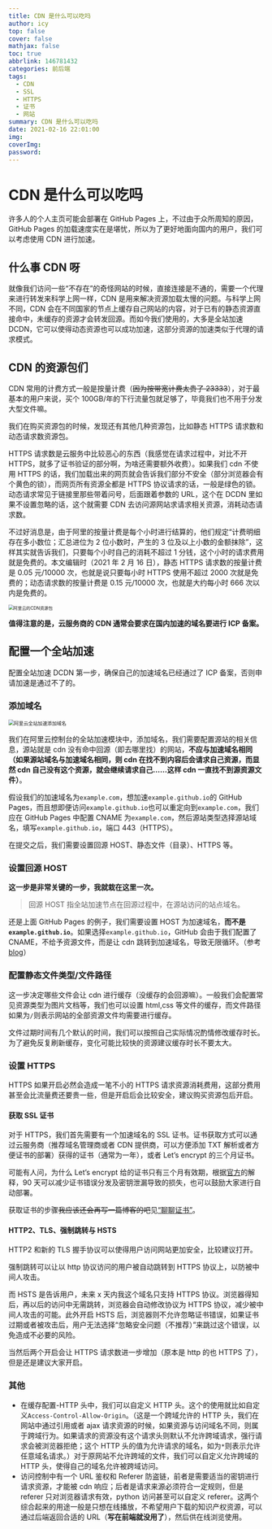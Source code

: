```yaml
---
title: CDN 是什么可以吃吗
author: icy
top: false
cover: false
mathjax: false
toc: true
abbrlink: 146781432
categories: 前后端
tags:
  - CDN
  - SSL
  - HTTPS
  - 证书
  - 网站
summary: CDN 是什么可以吃吗
date: 2021-02-16 22:01:00
img:
coverImg:
password:
---
```


# CDN 是什么可以吃吗

许多人的个人主页可能会部署在 GitHub Pages 上，不过由于众所周知的原因，GitHub Pages 的加载速度实在是堪忧，所以为了更好地面向国内的用户，我们可以考虑使用 CDN 进行加速。

## 什么事 CDN 呀

就像我们访问一些“不存在”的奇怪网站的时候，直接连接是不通的，需要一个代理来进行转发来科学上网一样，CDN 是用来解决资源加载太慢的问题。与科学上网不同，CDN 会在不同国家的节点上缓存自己网站的内容，对于已有的静态资源直接命中，未缓存的资源才会转发回源。而如今我们使用的，大多是全站加速 DCDN，它可以使得动态资源也可以成功加速，这部分资源的加速类似于代理的请求模式。

## CDN 的资源包们

CDN 常用的计费方式一般是按量计费（~~因为按带宽计费太贵了 23333~~），对于最基本的用户来说，买个 100GB/年的下行流量包就足够了，毕竟我们也不用于分发大型文件嘛。


我们在购买资源包的时候，发现还有其他几种资源包，比如静态 HTTPS 请求数和动态请求数资源包。

HTTPS 请求数是云服务中比较恶心的东西（我感觉在请求过程中，对比不开 HTTPS，就多了证书验证的部分啊，为啥还需要额外收费）。如果我们 cdn 不使用 HTTPS 的话，我们加载出来的网页就会告诉我们部分不安全（部分浏览器会有个黄色的锁），而网页所有资源全都是 HTTPS 协议请求的话，一般是绿色的锁。动态请求常见于链接里那些带着问号，后面跟着参数的 URL，这个在 DCDN 里如果不设置忽略的话，这个就需要 CDN 去访问源网站求请求相关资源，消耗动态请求数。

不过好消息是，由于阿里的按量计费是每个小时进行结算的，他们规定“计费明细存在多小数位；汇总进位为 2 位小数时，产生的 3 位及以上小数的金额抹除”，这样其实就告诉我们，只要每个小时自己的消耗不超过 1 分钱，这个小时的请求费用就是免费的。本文编辑时（2021 年 2 月 16 日），静态 HTTPS 请求数的按量计费是 0.05 元/10000 次，也就是说只要每小时 HTTPS 使用不超过 2000 次就是免费的；动态请求数的按量计费是 0.15 元/10000 次，也就是大约每小时 666 次以内是免费的。

<img src="../images/2021021601.png" alt="阿里云的CDN资源包" style="zoom: 60%;" />

**值得注意的是，云服务商的 CDN 通常会要求在国内加速的域名要进行 ICP 备案。**

## 配置一个全站加速

配置全站加速 DCDN 第一步，确保自己的加速域名已经通过了 ICP 备案，否则申请加速是通过不了的。

### 添加域名

<img src="../images/2021021602.png" alt="阿里云全站加速添加域名" style="zoom:67%;" />

我们在阿里云控制台的全站加速模块中，添加域名，我们需要配置源站的相关信息，源站就是 cdn 没有命中回源（即去哪里找）的网站，**不应与加速域名相同（如果源站域名与加速域名相同，则 cdn 在找不到内容后会请求自己资源，而显然 cdn 自己没有这个资源，就会继续请求自己……这样 cdn 一直找不到源资源文件）**。

假设我们的加速域名为`example.com`，想加速`example.github.io`的 GitHub Pages，而且想即便访问`example.github.io`也可以重定向到`example.com`，我们应在 GitHub Pages 中配置 CNAME 为`example.com`，然后源站类型选择源站域名，填写`example.github.io`，端口 443（HTTPS）。

在提交之后，我们需要设置回源 HOST、静态文件（目录）、HTTPS 等。

### 设置回源 HOST

**这一步是非常关键的一步，我就栽在这里一次。**

> 回源 HOST 指全站加速节点在回源过程中，在源站访问的站点域名。

还是上面 GitHub Pages 的例子，我们需要设置 HOST 为加速域名，**而不是`example.github.io`**。如果选择`example.github.io`，GitHub 会由于我们配置了 CNAME，不给予资源文件，而是让 cdn 跳转到加速域名，导致无限循环。（参考[blog](HTTPS://blog.csdn.net/jcq521045349/article/details/103736623)）

### 配置静态文件类型/文件路径

这一步决定哪些文件会让 cdn 进行缓存（没缓存的会回源嘛）。一般我们会配置常见资源类型为图片文档等，我们也可以设置 html,css 等文件的缓存，而文件路径如果为`/`则表示网站的全部资源文件均需要进行缓存。

文件过期时间有几个默认的时间，我们可以按照自己实际情况酌情修改缓存时长。为了避免反复刷新缓存，变化可能比较快的资源建议缓存时长不要太大。

### 设置 HTTPS

HTTPS 如果开启必然会造成一笔不小的 HTTPS 请求资源消耗费用，这部分费用甚至会比流量费还要贵一些，但是开启后会比较安全，建议购买资源包后开启。

#### 获取 SSL 证书

对于 HTTPS，我们首先需要有一个加速域名的 SSL 证书。证书获取方式可以通过云服务商（推荐域名管理商或者 CDN 提供商，可以方便添加 TXT 解析或者方便证书的部署）获得的证书（通常为一年），或者 Let’s encrypt 的三个月证书。

可能有人问，为什么 Let’s encrypt 给的证书只有三个月有效期，根据[官方](HTTPS://letsencrypt.org/2015/11/09/why-90-days.html)的解释，90 天可以减少证书错误分发及密钥泄漏导致的损失，也可以鼓励大家进行自动部署。

获取证书的步骤~~我应该还会再写一篇博客的吧~~见[“聊聊证书”](./3116496963.html)。

#### HTTP2、TLS、强制跳转与 HSTS

HTTP2 和新的 TLS 握手协议可以使得用户访问网站更加安全，比较建议打开。

强制跳转可以让以 http 协议访问的用户被自动跳转到 HTTPS 协议上，以防被中间人攻击。

而 HSTS 是告诉用户，未来 x 天内我这个域名只支持 HTTPS 协议。浏览器得知后，再以后的访问中无需跳转，浏览器会自动修改协议为 HTTPS 协议，减少被中间人攻击的可能。此外开启 HSTS 后，浏览器则不允许忽略证书错误，如果证书过期或者被攻击后，用户无法选择“忽略安全问题（不推荐）”来跳过这个错误，以免造成不必要的风险。

当然后两个开启会让 HTTPS 请求数进一步增加（原本是 http 的也 HTTPS 了），但是还是建议大家开启。

### 其他

- 在缓存配置-HTTP 头中，我们可以自定义 HTTP 头。这个的使用就比如自定义`Access-Control-Allow-Origin`。（这是一个跨域允许的 HTTP 头，我们在网站中通过引用或者 ajax 请求资源的时候，如果资源与访问域名不同，则属于跨域行为。如果请求的资源没有这个请求头则默认不允许跨域请求，强行请求会被浏览器拒绝；这个 HTTP 头的值为允许请求的域名，如为`*`则表示允许任意域名请求。）对于原网站不允许跨域的文件，我们可以自定义允许跨域的 HTTP 头，使得自己的域名允许被跨域访问。
- 访问控制中有一个 URL 鉴权和 Referer 防盗链，前者是需要适当的密钥进行请求资源，才能被 cdn 响应；后者是请求来源必须符合一定规则，但是 referer 只对浏览器请求有效，python 访问甚至可以自定义 referer。这两个综合起来的用途一般是只想在线播放，不希望用户下载的知识产权资源，可以通过后端返回合适的 URL（**写在前端就没用了**），然后供在线浏览使用。